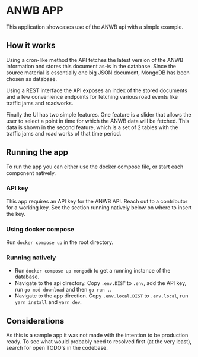 # ANWB APP
This application showcases use of the ANWB api with a simple example.

## How it works
Using a cron-like method the API fetches the latest version of the ANWB information and stores this document as-is in the database. Since the source material is essentially one big JSON document, MongoDB has been chosen as database.

Using a REST interface the API exposes an index of the stored documents and a few convenience endpoints for fetching various road events like traffic jams and roadworks.

Finally the UI has two simple features. One feature is a slider that allows the user to select a point in time for which the ANWB data will be fetched. This data is shown in the second feature, which is a set of 2 tables with the traffic jams and road works of that time period.

## Running the app
To run the app you can either use the docker compose file, or start each component natively.

### API key
This app requires an API key for the ANWB API. Reach out to a contributor for a working key. See the section running natively below on where to insert the key.

### Using docker compose
Run `docker compose up` in the root directory.

### Running natively
- Run `docker compose up mongodb` to get a running instance of the database.
- Navigate to the api directory. Copy `.env.DIST` to `.env`, add the API key, run `go mod download` and then `go run .`.
- Navigate to the app direction. Copy `.env.local.DIST` to `.env.local`, run `yarn install` and `yarn dev`.

## Considerations
As this is a sample app it was not made with the intention to be production ready. To see what would probably need to resolved first (at the very least), search for open TODO's in the codebase.